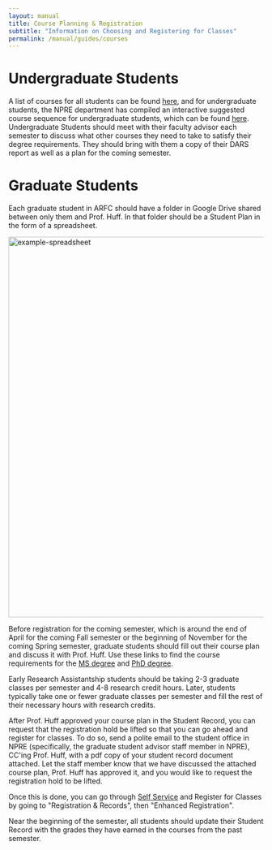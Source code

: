 ```yaml
---
layout: manual
title: Course Planning & Registration
subtitle: "Information on Choosing and Registering for Classes"
permalink: /manual/guides/courses
---
```


# Undergraduate Students

A list of courses for all students can be found [here](http://catalog.illinois.edu/courses-of-instruction/npre/), and for undergraduate students, the NPRE department has compiled an interactive suggested course sequence for undergraduate students, which can be found [here](https://npre.illinois.edu/academics/undergraduate/curriculum).
Undergraduate Students should meet with their faculty advisor each semester to discuss what other courses they need to take to satisfy their degree requirements. They should bring with them a copy of their DARS report as well as a plan for the coming semester.

# Graduate Students

Each graduate student in ARFC should have a folder in Google Drive shared between only them and Prof. Huff. In that folder should be a Student Plan in the form of a spreadsheet.

<img src="https://user-images.githubusercontent.com/393899/84724236-44cf4b80-af4d-11ea-9ac4-8ce729b72679.png" alt="example-spreadsheet" width="750"/>

Before registration for the coming semester, which is around the end of April for the coming Fall semester or the beginning of November for the coming Spring semester, graduate students should fill out their course plan and discuss it with Prof. Huff. Use these links to find the course requirements for the [MS degree](http://catalog.illinois.edu/graduate/engineering/nuclear-plasma-radiological-engineering-ms/) and [PhD degree](http://catalog.illinois.edu/graduate/engineering/nuclear-plasma-radiological-engineering-phd/).

Early Research Assistantship students should be taking 2-3 graduate classes per semester and 4-8 research credit hours. Later, students typically take one or fewer graduate classes per semester and fill the rest of their necessary hours with research credits.

After Prof. Huff approved your course plan in the Student Record, you can request that the registration hold be lifted so that you can go ahead and register for classes. To do so, send a polite email to the student office in NPRE (specifically, the graduate student advisor staff member in NPRE), CC'ing Prof. Huff, with a pdf copy of your student record document attached. Let the staff member know that we have discussed the attached course plan, Prof. Huff has approved it, and you would like to request the registration hold to be lifted.

Once this is done, you can go through [Self Service](https://apps.uillinois.edu/selfservice/) and Register for Classes by going to "Registration & Records", then "Enhanced Registration".

Near the beginning of the semester, all students should update their Student Record with the grades they have earned in the courses from the past semester.
